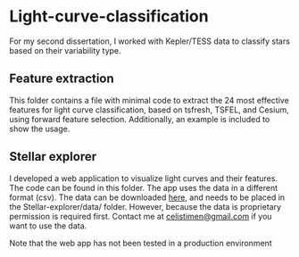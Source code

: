 # Light-curve-classification
For my second dissertation, I worked with Kepler/TESS data to classify stars based on their variability type. 

## Feature extraction
This folder contains a file with minimal code to extract the 24 most effective features for light curve classification, based on tsfresh, TSFEL, and Cesium, using forward feature selection. Additionally, an example is included to show the usage.

## Stellar explorer
I developed a web application to visualize light curves and their features. The code can be found in this folder.
The app uses the data in a different format (csv). The data can be downloaded [here](https://drive.google.com/file/d/1GBpZpAPH_u5mWztzTYrxCTVElWcLn1Ah/view?usp=sharing), and needs to be placed in the Stellar-explorer/data/ folder. However, because the data is proprietary permission is required first. Contact me at celistimen@gmail.com if you want to use the data.

Note that the web app has not been tested in a production environment
